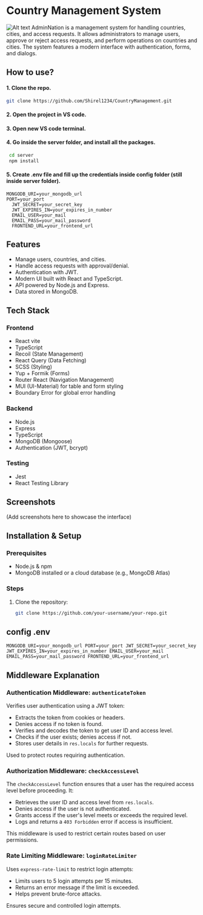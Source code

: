 # Country Management System

![Alt text](screenshots/image.png)
AdminNation is a management system for handling countries, cities, and access requests. It allows administrators to manage users, approve or reject access requests, and perform operations on countries and cities. The system features a modern interface with authentication, forms, and dialogs.

## How to use?
#### 1. Clone the repo.
```sh
git clone https://github.com/Shirel1234/CountryManagement.git
```
#### 2. Open the project in VS code.

#### 3. Open new VS code terminal.

#### 4. Go inside the server folder, and install all the packages.
```sh
 cd server
 npm install
```
#### 5. Create .env file and fill up the credentials inside config folder (still inside server folder).
```
MONGODB_URI=your_mongodb_url
PORT=your_port
  JWT_SECRET=your_secret_key
  JWT_EXPIRES_IN=your_expires_in_number
  EMAIL_USER=your_mail
  EMAIL_PASS=your_mail_password
  FRONTEND_URL=your_frontend_url
```
## Features
- Manage users, countries, and cities.
- Handle access requests with approval/denial.
- Authentication with JWT.
- Modern UI built with React and TypeScript.
- API powered by Node.js and Express.
- Data stored in MongoDB.

## Tech Stack
### Frontend
- React vite
- TypeScript
- Recoil (State Management)
- React Query (Data Fetching)
- SCSS (Styling)
- Yup + Formik (Forms)
- Router React (Navigation Management)
- MUI (UI-Material) for table and form styling
- Boundary Error for global error handling

### Backend
- Node.js
- Express
- TypeScript
- MongoDB (Mongoose)
- Authentication (JWT, bcrypt)

### Testing
- Jest
- React Testing Library

## Screenshots
(Add screenshots here to showcase the interface)

## Installation & Setup
### Prerequisites
- Node.js & npm
- MongoDB installed or a cloud database (e.g., MongoDB Atlas)

### Steps
1. Clone the repository:
   ```sh
   git clone https://github.com/your-username/your-repo.git

## config .env

  `MONGODB_URI=your_mongodb_url
  PORT=your_port
  JWT_SECRET=your_secret_key
  JWT_EXPIRES_IN=your_expires_in_number
  EMAIL_USER=your_mail
  EMAIL_PASS=your_mail_password
  FRONTEND_URL=your_frontend_url`

## Middleware Explanation

### Authentication Middleware: `authenticateToken`  
Verifies user authentication using a JWT token:  

- Extracts the token from cookies or headers.  
- Denies access if no token is found.  
- Verifies and decodes the token to get user ID and access level.  
- Checks if the user exists; denies access if not.  
- Stores user details in `res.locals` for further requests.  

Used to protect routes requiring authentication.  


### Authorization Middleware: `checkAccessLevel`
The `checkAccessLevel` function ensures that a user has the required access level before proceeding. It:

- Retrieves the user ID and access level from `res.locals`.
- Denies access if the user is not authenticated.
- Grants access if the user's level meets or exceeds the required level.
- Logs and returns a `403 Forbidden` error if access is insufficient.

This middleware is used to restrict certain routes based on user permissions.

### Rate Limiting Middleware: `loginRateLimiter`  
Uses `express-rate-limit` to restrict login attempts:  

- Limits users to 5 login attempts per 15 minutes.  
- Returns an error message if the limit is exceeded.  
- Helps prevent brute-force attacks.  

Ensures secure and controlled login attempts.  

